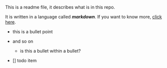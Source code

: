 This is a readme file, it describes what is in this repo.

It is written in a language called ***markdown***. If you want to know more, [click here](https://github.com/adam-p/markdown-here/wiki/Markdown-Cheatsheet).

* this is a bullet point

* and so on
   * is this a bullet within a bullet?

* [] todo item
